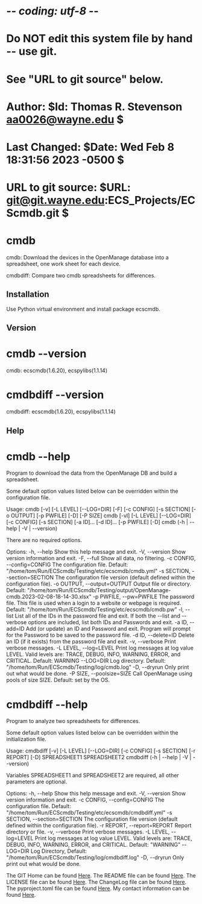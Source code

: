 # -*- coding: utf-8 -*-
#
# Do NOT edit this system file by hand -- use git.
# See "URL to git source" below.
#
# Author:        $Id: Thomas R. Stevenson <aa0026@wayne.edu> $
#
# Last Changed:  $Date: Wed Feb 8 18:31:56 2023 -0500 $
#
# URL to git source: $URL: git@git.wayne.edu:ECS_Projects/ECScmdb.git $
#
# cmdb

cmdb: Download the devices in the OpenManage database into a spreadsheet, one work sheet for each device.

cmdbdiff: Compare two cmdb spreadsheets for differences.

## Installation

Use Python virtual environment and install package ecscmdb.

## Version

# cmdb --version
cmdb: ecscmdb(1.6.20), ecspylibs(1.1.14)

# cmdbdiff --version
cmdbdiff: ecscmdb(1.6.20), ecspylibs(1.1.14)

## Help

# cmdb --help

Program to download the data from the OpenManage DB and build a spreadsheet.

Some default option values listed below can be overridden within the
configuration file.

Usage:
  cmdb [-v] [-L LEVEL] [--LOG=DIR] [-F] [-c CONFIG] [-s SECTION] [-o OUTPUT] [-p PWFILE] [-D] [-P SIZE]
  cmdb [-vl] [-L LEVEL] [--LOG=DIR] [-c CONFIG] [-s SECTION] [-a ID]... [-d ID]... [-p PWFILE] [-D]
  cmdb (-h | --help | -V | --version)

  There are no required options.

Options:
  -h, --help                     Show this help message and exit.
  -V, --version                  Show version information and exit.
  -F, --full                     Show all data, no filtering.
  -c CONFIG, --config=CONFIG     The configuration file.
                                 Default: "/home/tom/Run/ECScmdb/Testing/etc/ecscmdb/cmdb.yml"
  -s SECTION, --section=SECTION  The configuration file version (default
                                 defined within the configuration file).
  -o OUTPUT, --output=OUTPUT     Output file or directory.
                                 Default: "/home/tom/Run/ECScmdb/Testing/output/OpenManage-cmdb.2023-02-08-18-14-30.xlsx"
  -p PWFILE, --pw=PWFILE         The password file.  This file is used when a
                                 login to a website or webpage is required.
                                 Default: "/home/tom/Run/ECScmdb/Testing/etc/ecscmdb/cmdb.pw"
  -l, --list                     List all of the IDs in the password file and
                                 exit.  If both the --list and --verbose
                                 options are included, list both IDs and
                                 Passwords and exit.
  -a ID, --add=ID                Add (or update) an ID and Password and exit.
                                 Program will prompt for the Password to be
                                 saved to the password file.
  -d ID, --delete=ID             Delete an ID (if it exists) from the
                                 password file and exit.
  -v, --verbose                  Print verbose messages.
  -L LEVEL, --log=LEVEL          Print log messages at log value LEVEL.
                                 Valid levels are: TRACE, DEBUG, INFO, WARNING,
                                 ERROR, and CRITICAL.
                                 Default: WARNING
  --LOG=DIR                      Log directory.
                                 Default: "/home/tom/Run/ECScmdb/Testing/log/cmdb.log"
  -D, --dryrun                   Only print out what would be done.
  -P SIZE, --poolsize=SIZE       Call OpenManage using pools of size SIZE.
                                 Default: set by the OS.

# cmdbdiff --help

Program to analyze two spreadsheets for differences.

Some default option values listed below can be overridden within the initialization file.

Usage:
  cmdbdiff [-v] [-L LEVEL] [--LOG=DIR] [-c CONFIG] [-s SECTION] [-r REPORT] [-D] SPREADSHEET1 SPREADSHEET2
  cmdbdiff (-h | --help | -V | --version)

  Variables SPREADSHEET1 and SPREADSHEET2 are required, all other parameters are optional.

Options:
  -h, --help                          Show this help message and exit.
  -V, --version                       Show version information and exit.
  -c CONFIG, --config=CONFIG          The configuration file.
                                      Default: "/home/tom/Run/ECScmdb/Testing/etc/ecscmdb/cmdbdiff.yml"
  -s SECTION, --section=SECTION       The configuration file version (default
                                      defined within the configuration file).
  -r REPORT, --report=REPORT          Report directory or file.
  -v, --verbose                       Print verbose messages.
  -L LEVEL, --log=LEVEL               Print log messages at log value LEVEL.
                                      Valid levels are: TRACE, DEBUG, INFO, WARNING,
                                      ERROR, and CRITICAL.
                                      Default: "WARNING"
  --LOG=DIR                           Log Directory,
                                      Default: "/home/tom/Run/ECScmdb/Testing/log/cmdbdiff.log"
  -D, --dryrun                        Only print out what would be done.



The GIT Home can be found [Here][CMDB].
The README file can be found [Here][README].
The LICENSE file can be found [Here][LICENSE].
The ChangeLog file can be found [Here][CHANGELOG].
The pyproject.toml file can be found [Here][PYPROJECT].
My contact information can be found [Here][About Me].

[CMDB]: https://git.wayne.edu/ECS_Projects/ECScmdb
[README]: https://git.wayne.edu/ECS_Projects/ECScmdb/-/blob/master/README.md
[LICENSE]: https://git.wayne.edu/ECS_Projects/ECScmdb/-/blob/master/LICENSE.txt
[CHANGELOG]: https://git.wayne.edu/ECS_Projects/ECScmdb/-/blob/master/ChangeLog
[PYPROJECT]: https://git.wayne.edu/ECS_Projects/ECScmdb/-/blob/master/pyproject.toml
[About Me]: https://About.Me/Thomas.R.Stevenson
